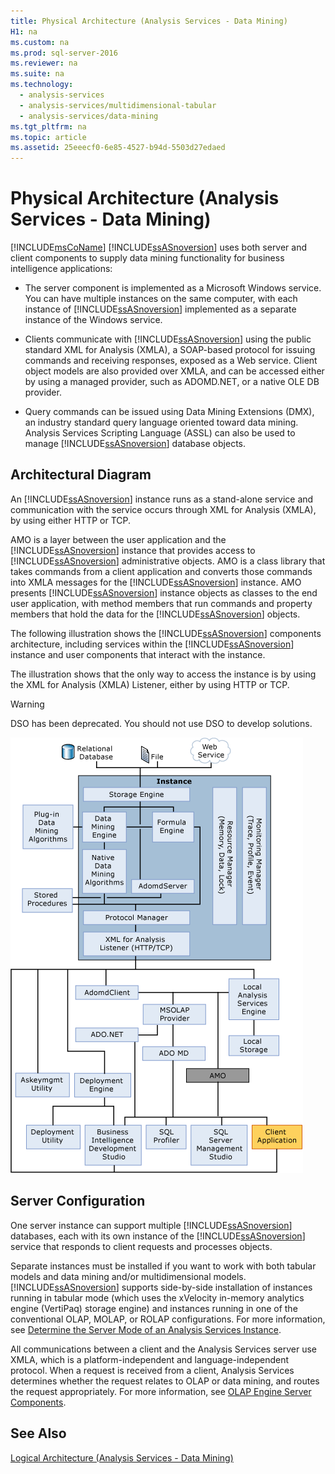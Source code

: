 ```yaml
---
title: Physical Architecture (Analysis Services - Data Mining)
H1: na
ms.custom: na
ms.prod: sql-server-2016
ms.reviewer: na
ms.suite: na
ms.technology: 
  - analysis-services
  - analysis-services/multidimensional-tabular
  - analysis-services/data-mining
ms.tgt_pltfrm: na
ms.topic: article
ms.assetid: 25eeecf0-6e85-4527-b94d-5503d27edaed
---
```

# Physical Architecture (Analysis Services - Data Mining)
  [!INCLUDE[msCoName](../../Token/Other/msCoName_md.md)] [!INCLUDE[ssASnoversion](../../Token/Other/ssASnoversion_md.md)] uses both server and client components to supply data mining functionality for business intelligence applications:  
  
-   The server component is implemented as a Microsoft Windows service. You can have multiple instances on the same computer, with each instance of [!INCLUDE[ssASnoversion](../../Token/Other/ssASnoversion_md.md)] implemented as a separate instance of the Windows service.  
  
-   Clients communicate with [!INCLUDE[ssASnoversion](../../Token/Other/ssASnoversion_md.md)] using the public standard XML for Analysis \(XMLA\), a SOAP\-based protocol for issuing commands and receiving responses, exposed as a Web service. Client object models are also provided over XMLA, and can be accessed either by using a managed provider, such as ADOMD.NET, or a native OLE DB provider.  
  
-   Query commands can be issued using Data Mining Extensions \(DMX\), an industry standard query language oriented toward data mining. Analysis Services Scripting Language \(ASSL\) can also be used to manage [!INCLUDE[ssASnoversion](../../Token/Other/ssASnoversion_md.md)] database objects.  
  
## Architectural Diagram  
 An [!INCLUDE[ssASnoversion](../../Token/Other/ssASnoversion_md.md)] instance runs as a stand\-alone service and communication with the service occurs through XML for Analysis \(XMLA\), by using either HTTP or TCP.  
  
 AMO is a layer between the user application and the [!INCLUDE[ssASnoversion](../../Token/Other/ssASnoversion_md.md)] instance that provides access to [!INCLUDE[ssASnoversion](../../Token/Other/ssASnoversion_md.md)] administrative objects. AMO is a class library that takes commands from a client application and converts those commands into XMLA messages for the [!INCLUDE[ssASnoversion](../../Token/Other/ssASnoversion_md.md)] instance. AMO presents [!INCLUDE[ssASnoversion](../../Token/Other/ssASnoversion_md.md)] instance objects as classes to the end user application, with method members that run commands and property members that hold the data for the [!INCLUDE[ssASnoversion](../../Token/Other/ssASnoversion_md.md)] objects.  
  
 The following illustration shows the [!INCLUDE[ssASnoversion](../../Token/Other/ssASnoversion_md.md)] components architecture, including services within the [!INCLUDE[ssASnoversion](../../Token/Other/ssASnoversion_md.md)] instance and user components that interact with the instance.  
  
 The illustration shows that the only way to access the instance is by using the XML for Analysis \(XMLA\) Listener, either by using HTTP or TCP.  
  
> [!WARNING]  
>  DSO has been deprecated. You should not use DSO to develop solutions.  
  
 ![Analysis Services System Architecture Diagram](../../Images/Image/ImageNotContaina/AnalysisServicesSystemArchitecture.gif "AnalysisServicesSystemArchitecture")  
  
## Server Configuration  
 One server instance can support multiple [!INCLUDE[ssASnoversion](../../Token/Other/ssASnoversion_md.md)] databases, each with its own instance of the [!INCLUDE[ssASnoversion](../../Token/Other/ssASnoversion_md.md)] service that responds to client requests and processes objects.  
  
 Separate instances must be installed if you want to work with both tabular models and data mining and\/or multidimensional models. [!INCLUDE[ssASnoversion](../../Token/Other/ssASnoversion_md.md)] supports side\-by\-side installation of instances running in tabular mode \(which uses the xVelocity in\-memory analytics engine \(VertiPaq\) storage engine\) and instances running in one of the conventional OLAP, MOLAP, or ROLAP configurations. For more information, see [Determine the Server Mode of an Analysis Services Instance](../../Topics/TopicNameNotContainA/Determine-the-Server-Mode-of-an-Analysis-Services-Instance.md).  
  
 All communications between a client and the Analysis Services server use XMLA, which is a platform\-independent and language\-independent protocol. When a request is received from a client, Analysis Services determines whether the request relates to OLAP or data mining, and routes the request appropriately. For more information, see [OLAP Engine Server Components](../Topic/OLAP%20Engine%20Server%20Components.md).  
  
## See Also  
 [Logical Architecture &#40;Analysis Services - Data Mining&#41;](../../Topics/TopicNameNotContainA/Logical-Architecture--Analysis-Services---Data-Mining-.md)  
  
  